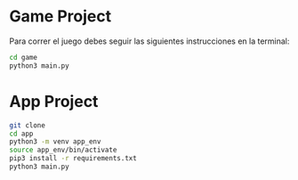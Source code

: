 # Game Project

Para correr el juego debes seguir las siguientes instrucciones en la terminal:

```sh
cd game
python3 main.py
```
# App Project

```sh
git clone
cd app
python3 -m venv app_env
source app_env/bin/activate
pip3 install -r requirements.txt
python3 main.py
```